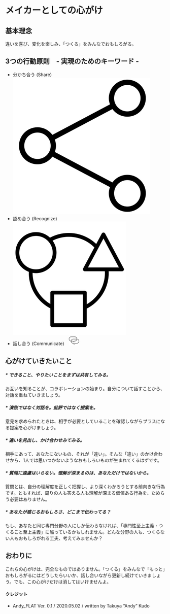 # メイカーとしての心がけ

## 基本理念
違いを喜び、変化を楽しみ、「つくる」をみんなでおもしろがる。

## 3つの行動原則　- 実現のためのキーワード -
* 分かち合う (Share) ![share](logos/noun_Share_2477357_resize.png)
* 認め合う (Recognize)　![recognize](logos/noun_integration_339027_resize.png)
* 話し合う (Communicate)　![recognize](logos/noun_Conversation_329811_resize.png)

## 心がけていきたいこと
##### * できること、やりたいことをまずは共有してみる。
お互いを知ることが、コラボレーションの始まり。自分について話すことから、対話を重ねていきましょう。

##### * 演説ではなく対話を。批評ではなく提案を。
意見を求められたときは、相手が必要としていることを確認しながらプラスになる提案を心がけましょう。

##### * 違いを見出し、かけ合わせみてみる。
相手にあって、あなたにないもの、それが「違い」。そんな「違い」のかけ合わせから、1人では思いつかないようなおもしろいものが生まれてくるはずです。

##### * 質問に遠慮はいらない。理解が深まるのは、あなただけではないから。
質問とは、自分の理解度を正しく把握し、より深くわかろうとする前向きな行為です。ともすれば、周りの人も答える人も理解が深まる価値ある行為を、ためらう必要はありません。

##### * あなたが感じるおもしろさ、どこまで伝わってる？
もし、あなたと同じ専門分野の人にしか伝わらなければ、「専門性至上主義・つくること至上主義」に陥っているかもしれません。どんな分野の人も、つくらない人もおもしろがれる工夫、考えてみませんか？

## おわりに
これらの心がけは、完全なものではありません。「つくる」をみんなで「もっと」おもしろがるにはどうしたらいいか、話し合いながら更新し続けていきましょう。でも、この心がけだけは消してはいけませんよ。

#### クレジット
* Andy_FLAT Ver. 0.1 / 2020.05.02 / written by Takuya “Andy” Kudo

